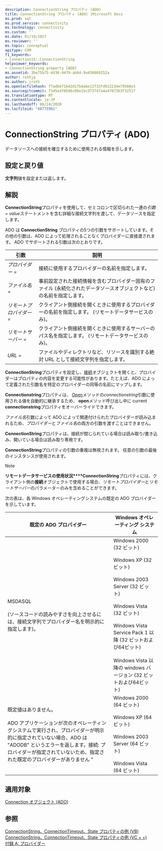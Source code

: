 ```yaml
---
description: ConnectionString プロパティ (ADO)
title: ConnectionString プロパティ (ADO) |Microsoft Docs
ms.prod: sql
ms.prod_service: connectivity
ms.technology: connectivity
ms.custom: ''
ms.date: 01/19/2017
ms.reviewer: ''
ms.topic: conceptual
apitype: COM
f1_keywords:
- Connection15::ConnectionString
helpviewer_keywords:
- ConnectionString property [ADO]
ms.assetid: 3be75b75-4d36-4479-ab64-9a456869252a
author: rothja
ms.author: jroth
ms.openlocfilehash: f7adb671b42d17b4abe13733fd912234e79560e3
ms.sourcegitcommit: 7345e4f05d6c06e1bcd73747a4a47873b3f3251f
ms.translationtype: MT
ms.contentlocale: ja-JP
ms.lasthandoff: 08/24/2020
ms.locfileid: "88775901"
---
```

# <a name="connectionstring-property-ado"></a>ConnectionString プロパティ (ADO)
データソースへの接続を確立するために使用される情報を示します。  
  
## <a name="settings-and-return-values"></a>設定と戻り値  
 **文字列**値を設定または返します。  
  
## <a name="remarks"></a>解説  
 **ConnectionString**プロパティを使用して、セミコロンで区切られた一連の*引数* *= value*ステートメントを含む詳細な接続文字列を渡して、データソースを指定します。  
  
 ADO は **ConnectionString** プロパティの5つの引数をサポートしています。その他の引数は、ADO によって処理されることなくプロバイダーに直接渡されます。 ADO でサポートされる引数は次のとおりです。  
  
|引数|説明|  
|--------------|-----------------|  
|*プロバイダー =*|接続に使用するプロバイダーの名前を指定します。|  
|*ファイル名 =*|事前設定された接続情報を含むプロバイダー固有のファイル (永続化されたデータソースオブジェクトなど) の名前を指定します。|  
|*リモートプロバイダー =*|クライアント側接続を開くときに使用するプロバイダーの名前を指定します。 (リモートデータサービスのみ)。|  
|*リモートサーバー =*|クライアント側接続を開くときに使用するサーバーのパス名を指定します。 (リモートデータサービスのみ)。|  
|*URL =*|ファイルやディレクトリなど、リソースを識別する絶対 URL として接続文字列を指定します。|  
  
 **ConnectionString**プロパティを設定し、[接続](./connection-object-ado.md)オブジェクトを開くと、プロバイダーはプロパティの内容を変更する可能性があります。たとえば、ADO によって定義された引数名を特定のプロバイダーの同等の名前にマップします。  
  
 **Connectionstring**プロパティは、 [Open](./open-method-ado-connection.md)メソッドの*connectionstring*引数に使用される値を自動的に継承するため、 **open**メソッド呼び出し中に current **connectionstring**プロパティをオーバーライドできます。  
  
 *ファイル名*引数によって ADO によって関連付けられたプロバイダーが読み込まれるため、*プロバイダー*と*ファイル名*の両方の引数を渡すことはできません。  
  
 **ConnectionString**プロパティは、接続が閉じられている場合は読み取り/書き込み、開いている場合は読み取り専用です。  
  
 **ConnectionString**プロパティの引数の重複は無視されます。 任意の引数の最後のインスタンスが使用されます。  
  
> [!NOTE]
>  **リモートデータサービスの使用状況****ConnectionString**プロパティには、クライアント側の**接続**オブジェクトで使用する場合、*リモートプロバイダー*と*リモートサーバー*のパラメーターのみを含めることができます。  
  
 次の表は、各 Windows オペレーティングシステムの既定の ADO プロバイダーを示しています。  
  
|既定の ADO プロバイダー|Windows オペレーティング システム|  
|--------------------------|------------------------------|  
|MSDASQL<br /><br /> (ソースコードの読みやすさを向上させるには、接続文字列でプロバイダー名を明示的に指定します)。|Windows 2000 (32 ビット)<br /><br /> Windows XP (32 ビット)<br /><br /> Windows 2003 Server (32 ビット)<br /><br /> Windows Vista (32 ビット)<br /><br /> Windows Vista Service Pack 1 以降 (32 ビットおよび64ビット)<br /><br /> Windows Vista 以降の windows バージョン (32 ビットおよび64ビット)|  
|既定値はありません。<br /><br /> ADO アプリケーションが次のオペレーティングシステムで実行され、プロバイダーが明示的に指定されていない場合、ADO は "ADODB" というエラーを返します。接続: プロバイダーが指定されていないため、指定された既定のプロバイダーがありません "|Windows 2000 (64 ビット)<br /><br /> Windows XP (64 ビット)<br /><br /> Windows 2003 Server (64 ビット)<br /><br /> Windows Vista (64 ビット)|  
  
## <a name="applies-to"></a>適用対象  
 [Connection オブジェクト (ADO)](./connection-object-ado.md)  
  
## <a name="see-also"></a>参照  
 [ConnectionString、ConnectionTimeout、State プロパティの例 (VB)](./connectionstring-connectiontimeout-and-state-properties-example-vb.md)   
 [ConnectionString、ConnectionTimeout、State プロパティの例 (VC + +)](./connectionstring-connectiontimeout-and-state-properties-example-vc.md)   
 [付録 A: プロバイダー](../../guide/appendixes/appendix-a-providers.md)